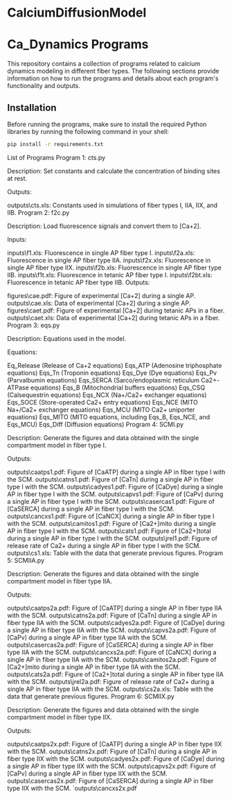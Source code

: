 # CalciumDiffusionModel

# Ca_Dynamics Programs

This repository contains a collection of programs related to calcium dynamics modeling in different fiber types. The following sections provide information on how to run the programs and details about each program's functionality and outputs.

## Installation

Before running the programs, make sure to install the required Python libraries by running the following command in your shell:

```bash
pip install -r requirements.txt
```

List of Programs
Program 1: cts.py

Description: Set constants and calculate the concentration of binding sites at rest.

Outputs:

outputs\cts.xls: Constants used in simulations of fiber types I, IIA, IIX, and IIB.
Program 2: f2c.py

Description: Load fluorescence signals and convert them to [Ca+2].

Inputs:

inputs\f1.xls: Fluorescence in single AP fiber type I.
inputs\f2a.xls: Fluorescence in single AP fiber type IIA.
inputs\f2x.xls: Fluorescence in single AP fiber type IIX.
inputs\f2b.xls: Fluorescence in single AP fiber type IIB.
inputs\f1t.xls: Fluorescence in tetanic AP fiber type I.
inputs\f2bt.xls: Fluorescence in tetanic AP fiber type IIB.
Outputs:

figures\cae.pdf: Figure of experimental [Ca+2] during a single AP.
outputs\cae.xls: Data of experimental [Ca+2] during a single AP.
figures\caet.pdf: Figure of experimental [Ca+2] during tetanic APs in a fiber.
outputs\caet.xls: Data of experimental [Ca+2] during tetanic APs in a fiber.
Program 3: eqs.py

Description: Equations used in the model.

Equations:

Eq_Release (Release of Ca+2 equations)
Eqs_ATP (Adenosine triphosphate equations)
Eqs_Tn (Troponin equations)
Eqs_Dye (Dye equations)
Eqs_Pv (Parvalbumin equations)
Eqs_SERCA (Sarco/endoplasmic reticulum Ca2+-ATPase equations)
Eqs_B (Mitochondrial buffers equations)
Eqs_CSQ (Calsequestrin equations)
Eqs_NCX (Na+/Ca2+ exchanger equations)
Eqs_SOCE (Store-operated Ca2+ entry equations)
Eqs_NCE (MITO Na+/Ca2+ exchanger equations)
Eqs_MCU (MITO Ca2+ uniporter equations)
Eqs_MITO (MITO equations, including Eqs_B, Eqs_NCE, and Eqs_MCU)
Eqs_Diff (Diffusion equations)
Program 4: SCMI.py

Description: Generate the figures and data obtained with the single compartment model in fiber type I.

Outputs:

outputs\caatps1.pdf: Figure of [CaATP] during a single AP in fiber type I with the SCM.
outputs\catns1.pdf: Figure of [CaTn] during a single AP in fiber type I with the SCM.
outputs\cadyes1.pdf: Figure of [CaDye] during a single AP in fiber type I with the SCM.
outputs\capvs1.pdf: Figure of [CaPv] during a single AP in fiber type I with the SCM.
outputs\casercas1.pdf: Figure of [CaSERCA] during a single AP in fiber type I with the SCM.
outputs\cancxs1.pdf: Figure of [CaNCX] during a single AP in fiber type I with the SCM.
outputs\camitos1.pdf: Figure of [Ca2+]mito during a single AP in fiber type I with the SCM.
outputs\cats1.pdf: Figure of [Ca2+]total during a single AP in fiber type I with the SCM.
outputs\jrel1.pdf: Figure of release rate of Ca2+ during a single AP in fiber type I with the SCM.
outputs\cs1.xls: Table with the data that generate previous figures.
Program 5: SCMIIA.py

Description: Generate the figures and data obtained with the single compartment model in fiber type IIA.

Outputs:

outputs\caatps2a.pdf: Figure of [CaATP] during a single AP in fiber type IIA with the SCM.
outputs\catns2a.pdf: Figure of [CaTn] during a single AP in fiber type IIA with the SCM.
outputs\cadyes2a.pdf: Figure of [CaDye] during a single AP in fiber type IIA with the SCM.
outputs\capvs2a.pdf: Figure of [CaPv] during a single AP in fiber type IIA with the SCM.
outputs\casercas2a.pdf: Figure of [CaSERCA] during a single AP in fiber type IIA with the SCM.
outputs\cancxs2a.pdf: Figure of [CaNCX] during a single AP in fiber type IIA with the SCM.
outputs\camitos2a.pdf: Figure of [Ca2+]mito during a single AP in fiber type IIA with the SCM.
outputs\cats2a.pdf: Figure of [Ca2+]total during a single AP in fiber type IIA with the SCM.
outputs\jrel2a.pdf: Figure of release rate of Ca2+ during a single AP in fiber type IIA with the SCM.
outputs\cs2a.xls: Table with the data that generate previous figures.
Program 6: SCMIIX.py

Description: Generate the figures and data obtained with the single compartment model in fiber type IIX.

Outputs:

outputs\caatps2x.pdf: Figure of [CaATP] during a single AP in fiber type IIX with the SCM.
outputs\catns2x.pdf: Figure of [CaTn] during a single AP in fiber type IIX with the SCM.
outputs\cadyes2x.pdf: Figure of [CaDye] during a single AP in fiber type IIX with the SCM.
outputs\capvs2x.pdf: Figure of [CaPv] during a single AP in fiber type IIX with the SCM.
outputs\casercas2x.pdf: Figure of [CaSERCA] during a single AP in fiber type IIX with the SCM.
`outputs\cancxs2x.pdf

